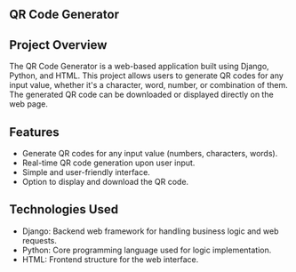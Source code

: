 ## **QR Code Generator**


## Project Overview
The QR Code Generator is a web-based application built using Django, Python, and HTML. This project allows users to generate QR codes for any input value, whether it's a character, word, number, or combination of them. The generated QR code can be downloaded or displayed directly on the web page.


## Features
* Generate QR codes for any input value (numbers, characters, words).
* Real-time QR code generation upon user input.
* Simple and user-friendly interface.
* Option to display and download the QR code.


## Technologies Used
* Django: Backend web framework for handling business logic and web requests.
* Python: Core programming language used for logic implementation.
* HTML: Frontend structure for the web interface.
